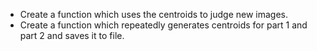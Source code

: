 
* Create a function which uses the centroids to judge new images.
* Create a function which repeatedly generates centroids for part 1 and part 2
  and saves it to file.